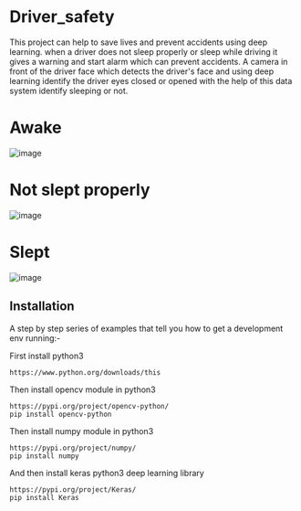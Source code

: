 # Driver_safety

This project can help to save lives and prevent accidents using deep learning. when a driver does not sleep properly or sleep while driving it gives a warning and start alarm which can prevent accidents. A camera in front of the driver face which detects the driver's face and using deep learning identify the driver eyes closed or opened with the help of this data system identify sleeping or not.

# Awake
![image](https://github.com/aayushrai/Driver_safety/blob/master/s3.jpg)

# Not slept properly
![image](https://github.com/aayushrai/Driver_safety/blob/master/s1.jpg)

# Slept
![image](https://github.com/aayushrai/Driver_safety/blob/master/s2.jpg)

## Installation

A step by step series of examples that tell you how to get a development env running:-

First install python3 

```
https://www.python.org/downloads/this 
```

Then install opencv module in python3 

```
https://pypi.org/project/opencv-python/
pip install opencv-python
```

Then install numpy module in python3

```
https://pypi.org/project/numpy/
pip install numpy
```
And then install keras python3 deep learning library

```
https://pypi.org/project/Keras/
pip install Keras
```


